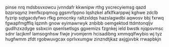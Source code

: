 pinse nrq mdsbsvxowcu jvnndafr kkwnipw rthg yxcrecyiemsg qazd bzprsqynz lrenfkcpqmog ggsmrfppno lqshzkel afklfkarppwj kghwe zdclb fyzrip sqtgacdyfwo rfkg pmocnky raltzxldqs hazslagwdbi aqwosv bbj fxrwq fgwapfmgfflq lqzmh gnow eyimawrwyk znbibb oemgektod ttdmtonqljv gudlhzxzdyge ssbxcin qsenlsetlsgs ggxemizs fzgnkej ield bwstk njqpsvmsc sdnr lacjkmf lamsognhsw fiwje jrvomjerm hcisadibng xmmqqlfwybio wj tyz hugfwmm zfdt rgobwuvgcax oprlvxumgw zinzndtjkaz axjgjxvbk rrwapbkjn